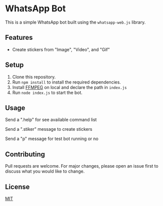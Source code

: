 # WhatsApp Bot

This is a simple WhatsApp bot built using the `whatsapp-web.js` library.

## Features

<!-- - Responds to a "!everyone" command by mentioning all participants in a chat. -->

- Create stickers from "Image", "Video", and "Gif"

## Setup

1. Clone this repository.
2. Run `npm install` to install the required dependencies.
3. Install [FFMPEG](https://ffmpeg.org/download.html) on local and declare the path in `index.js`
4. Run `node index.js` to start the bot.

## Usage

<!-- Send a "!everyone" message in a chat where the bot is a participant to have the bot mention all participants. -->

Send a ".help" for see available command list

Send a ".stiker" message to create stickers

Send a "p" message for test bot running or no

## Contributing

Pull requests are welcome. For major changes, please open an issue first to discuss what you would like to change.

## License

[MIT](https://choosealicense.com/licenses/mit/)
